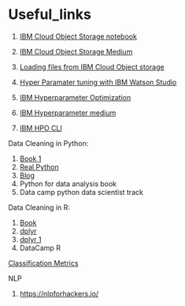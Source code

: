 # Useful_links

1. [IBM Cloud Object Storage notebook](https://dataplatform.cloud.ibm.com/analytics/notebooks/v2/ee1d0b44-0fce-4cf6-8545-e1dc961d0668/view?access_token=c0489b861ab65f63be7e3c5ce962003a2a0197660e67ecb140c477c2e11b5fe3)

2. [IBM Cloud Object Storage Medium](https://medium.com/ibm-data-science-experience/working-with-ibm-cloud-object-storage-in-python-fe0ba8667d5f)

3. [Loading files from IBM Cloud Object storage](https://medium.com/ibm-data-science-experience/excel-files-loading-from-object-storage-python-a54a2cbf4609)

4. [Hyper Paramater tuning with IBM Watson Studio](https://github.com/nheidloff/hyperparameter-optimization-ibm-watson-studio)

5. [IBM Hyperparameter Optimization](https://dataplatform.cloud.ibm.com/docs/content/analyze-data/ml_dlaas_hpo.html?audience=wdp&context=analytics)

6. [IBM Hyperparameter medium](https://medium.com/@lana.sanyoura/hyperparameter-optimization-on-ibms-deep-learning-service-101-84675c199c3e)

7. [IBM HPO CLI](https://dataplatform.cloud.ibm.com/docs/content/analyze-data/ml_dlaas_cli_with_hpo.html)


Data Cleaning in Python:

1. [Book 1](https://learning.oreilly.com/library/view/mastering-python-for/9781784390150/ch01s03.html)
2. [Real Python](https://realpython.com/python-data-cleaning-numpy-pandas/)
3. [Blog](https://towardsdatascience.com/data-cleaning-with-python-and-pandas-detecting-missing-values-3e9c6ebcf78b)
4. Python for data analysis book
5. Data camp python data scientist track

Data Cleaning in R:

1. [Book](https://cran.r-project.org/doc/contrib/de_Jonge+van_der_Loo-Introduction_to_data_cleaning_with_R.pdf)
2. [dplyr](https://jasonjwilliamsny.github.io/r-genomics-2/04-intro-to-dplyr-r.html)
3. [dplyr 1](https://mgimond.github.io/ES218/Week03a.html)
4. DataCamp R

[Classification Metrics](https://medium.com/greyatom/performance-metrics-for-classification-problems-in-machine-learning-part-i-b085d432082b)

NLP

1. https://nlpforhackers.io/

